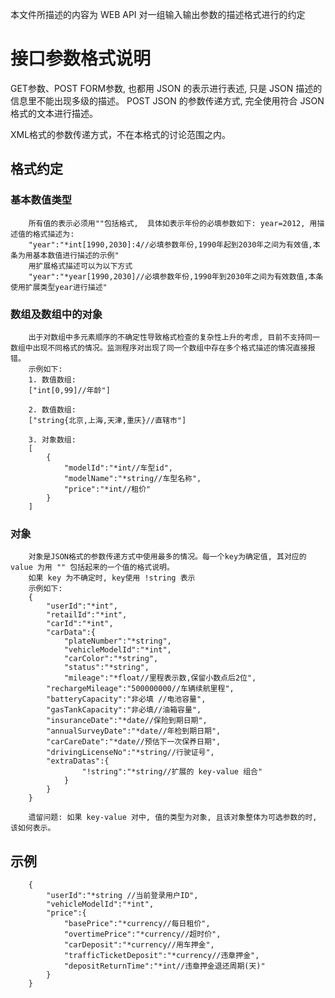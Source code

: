 
本文件所描述的内容为 WEB API 对一组输入输出参数的描述格式进行的约定

# 接口参数格式说明

GET参数、POST FORM参数, 也都用 JSON 的表示进行表述, 只是 JSON 描述的信息里不能出现多级的描述。
POST JSON 的参数传递方式, 完全使用符合 JSON 格式的文本进行描述。

XML格式的参数传递方式，不在本格式的讨论范围之内。

## 格式约定 

### 基本数值类型
```
    所有值的表示必须用""包括格式,  具体如表示年份的必填参数如下: year=2012, 用描述值的格式描述为:
    "year":"*int[1990,2030]:4//必填参数年份,1990年起到2030年之间为有效值,本条为用基本数值进行描述的示例"
    用扩展格式描述可以为以下方式
    "year":"*year[1990,2030]//必填参数年份,1990年到2030年之间为有效数值,本条使用扩展类型year进行描述"
```

### 数组及数组中的对象
```
	出于对数组中多元素顺序的不确定性导致格式检查的复杂性上升的考虑, 目前不支持同一数组中出现不同格式的情况。监测程序对出现了同一个数组中存在多个格式描述的情况直接报错。
	示例如下:
	1. 数值数组:
	["int[0,99]//年龄"]

	2. 数值数组:
	["string{北京,上海,天津,重庆}//直辖市"]

	3. 对象数组:
	[		
		{
			"modelId":"*int//车型id",
			"modelName":"*string//车型名称",
			"price":"*int//租价"
		}
	]

```

### 对象
```
    对象是JSON格式的参数传递方式中使用最多的情况。每一个key为确定值, 其对应的 value 为用 "" 包括起来的一个值的格式说明。
    如果 key 为不确定时, key使用 !string 表示
    示例如下:
	{
		"userId":"*int",
		"retailId":"*int",
		"carId":"*int",
		"carData":{
			"plateNumber":"*string",
			"vehicleModelId":"*int",
			"carColor":"*string",
			"status":"*string",
			"mileage":"*float//里程表示数,保留小数点后2位",
	    "rechargeMileage":"500000000//车辆续航里程",
	    "batteryCapacity":"非必填 //电池容量",
	    "gasTankCapacity":"非必填//油箱容量",
	    "insuranceDate":"*date//保险到期日期",
	    "annualSurveyDate":"*date//年检到期日期",
	    "carCareDate":"*date//预估下一次保养日期",
	    "drivingLicenseNo":"*string//行驶证号",
	    "extraDatas":{
	    		"!string":"*string//扩展的 key-value 组合"
	    	}
		}
	}

	遗留问题: 如果 key-value 对中, 值的类型为对象, 且该对象整体为可选参数的时, 该如何表示。
```

## 示例 
```
	{
		"userId":"*string //当前登录用户ID",
	    "vehicleModelId":"*int",
		"price":{
			"basePrice":"*currency//每日租价",
			"overtimePrice":"*currency//超时价",
			"carDeposit":"*currency//用车押金",
			"trafficTicketDeposit":"*currency//违章押金",
			"depositReturnTime":"*int//违章押金退还周期(天)"
		}
	}

```

